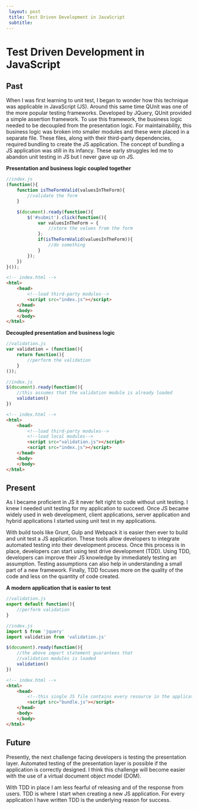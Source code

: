 ```yaml
---
 layout: post
 title: Test Driven Development in JavaScript
 subtitle:
---
```


# Test Driven Development in JavaScript

## Past
When I was first learning to unit test, I began to wonder how this technique was applicable in JavaScript (JS). Around this same time QUnit was one of the more popular testing frameworks. Developed by JQuery, QUnit provided a simple assertion framework. To use this framework, the business logic needed to be decoupled from the presentation logic. For maintainability, this business logic was broken into smaller modules and these were placed in a separate file. These files, along with their third-party dependencies, required bundling to create the JS application. The concept of bundling a JS application was still in its infancy. These early struggles led me to abandon unit testing in JS but I never gave up on JS.

**Presentation and business logic coupled together**

~~~javascript
//index.js
(function(){
	function isTheFormValid(valuesInTheForm){
		//validate the form
	}

	$(document).ready(function(){
		$('#submit').click(function(){
			var valuesInTheForm = {
				//store the values from the form
			};
			if(isTheFormValid(valuesInTheForm)){
				//do something
			}
		});
	})
}());
~~~

~~~html
<!-- index.html -->
<html>
	<head>
		<!--load third-party modules-->
		<script src="index.js"></script>
	</head>
	<body>
	</body>
</html>
~~~

**Decoupled presentation and business logic**

~~~javascript
//validation.js
var validation = (function(){
	return function(){
		//perform the validation
	}
());
~~~

~~~javascript
//index.js
$(document).ready(function(){
	//this assumes that the validation module is already loaded
	validation()
})
~~~

~~~html
<!-- index.html -->
<html>
	<head>
		<!--load third-party modules-->
		<!--load local modules-->
		<script src="validation.js"></script>
		<script src="index.js"></script>
	</head>
	<body>
	</body>
</html>
~~~

## Present
As I became proficient in JS it never felt right to code without unit testing. I knew I needed unit testing for my application to succeed. Once JS became widely used in web development, client applications, server application and hybrid applications I started using unit test in my applications.

With build tools like Grunt, Gulp and Webpack it is easier then ever to build and unit test a JS application. These tools allow developers to integrate automated testing into their development process. Once this process is in place, developers can start using test drive development (TDD). Using TDD, developers can improve their JS knowledge by immediately testing an assumption. Testing assumptions can also help in understanding a small part of a new framework. Finally, TDD focuses more on the quality of the code and less on the quantity of code created.

**A modern application that is easier to test**

~~~javascript
//validation.js
export default function(){
	//perform validation
}
~~~

~~~javascript
//index.js
import $ from 'jquery'
import validation from 'validation.js'

$(document).ready(function(){
	//the above import statement guarantees that
	//validation modules is loaded
	validation()
})
~~~

~~~html
<!-- index.html -->
<html>
	<head>
		<!--this single JS file contains every resource in the application-->
		<script src="bundle.js"></script>
	</head>
	<body>
	</body>
</html>
~~~

## Future
Presently, the next challenge facing developers is testing the presentation layer. Automated testing of the presentation layer is possible if the application is correctly designed. I think this challenge will become easier with the use of a virtual document object model (DOM).


With TDD in place I am less fearful of releasing and of the response from users. TDD is where I start when creating a new JS application. For every application I have written TDD is the underlying reason for success.
